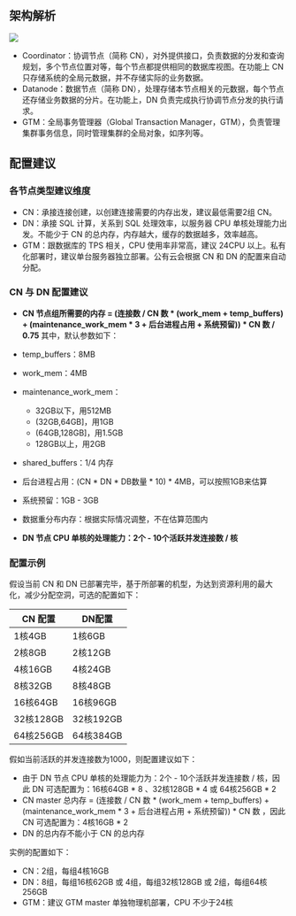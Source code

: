 ## 架构解析
![](https://main.qcloudimg.com/raw/68e8a5c683b1e9fb5f4eff57681b5d85.png)
- Coordinator：协调节点（简称 CN），对外提供接口，负责数据的分发和查询规划，多个节点位置对等，每个节点都提供相同的数据库视图。在功能上 CN 只存储系统的全局元数据，并不存储实际的业务数据。
- Datanode：数据节点（简称 DN），处理存储本节点相关的元数据，每个节点还存储业务数据的分片。在功能上，DN 负责完成执行协调节点分发的执行请求。 
- GTM：全局事务管理器（Global Transaction Manager，GTM），负责管理集群事务信息，同时管理集群的全局对象，如序列等。

## 配置建议
### 各节点类型建议维度
- CN：承接连接创建，以创建连接需要的内存出发，建议最低需要2组 CN。
- DN：承接 SQL 计算，关系到 SQL 处理效率，以服务器 CPU 单核处理能力出发。不能少于 CN 的总内存，内存越大，缓存的数据越多，效率越高。
- GTM：跟数据库的 TPS 相关，CPU 使用率非常高，建议 24CPU 以上。私有化部署时，建议单台服务器独立部署。公有云会根据 CN 和 DN 的配置来自动分配。

### CN 与 DN 配置建议
- **CN 节点组所需要的内存 = (连接数 / CN 数 * (work_mem + temp_buffers) + (maintenance_work_mem * 3 + 后台进程占用 + 系统预留)) * CN 数 / 0.75**
其中，默认参数如下：
 - temp_buffers：8MB
 - work_mem：4MB
 - maintenance_work_mem：
   - 32GB以下，用512MB
   - (32GB,64GB]，用1GB
   -  (64GB,128GB]，用1.5GB
   - 128GB以上，用2GB
 - shared_buffers：1/4 内存
 - 后台进程占用：(CN * DN * DB数量 * 10) * 4MB，可以按照1GB来估算
 - 系统预留：1GB - 3GB
 - 数据重分布内存：根据实际情况调整，不在估算范围内

- **DN 节点 CPU 单核的处理能力：2个 - 10个活跃并发连接数 / 核**


### 配置示例
假设当前 CN 和 DN 已部署完毕，基于所部署的机型，为达到资源利用的最大化，减少分配空洞，可选的配置如下：

| CN 配置   |DN配置    |
| --------- |--------- |
| 1核4GB    |1核6GB    |
| 2核8GB    |2核12GB   |
| 4核16GB   |4核24GB   |
| 8核32GB   |8核48GB   |
| 16核64GB  |16核96GB  |
| 32核128GB |32核192GB |
| 64核256GB |64核384GB |

假如当前活跃的并发连接数为1000，则配置建议如下：
- 由于 DN 节点 CPU 单核的处理能力为：2个 - 10个活跃并发连接数 / 核，因此 DN 可选配置为：16核64GB * 8 、32核128GB * 4 或 64核256GB * 2
- CN master 总内存 = (连接数 / CN 数 * (work_mem + temp_buffers) + (maintenance_work_mem * 3 + 后台进程占用 + 系统预留)) * CN 数 ，因此 CN 可选配置为：4核16GB * 2
- DN 的总内存不能小于 CN 的总内存

实例的配置如下：
- CN：2组，每组4核16GB
- DN：8组，每组16核62GB 或 4组，每组32核128GB 或 2组，每组64核256GB
- GTM：建议 GTM master 单独物理机部署，CPU 不少于24核
